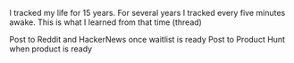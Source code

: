 I tracked my life for 15 years. For several years I tracked every five minutes awake. This is what I learned from that time (thread)

Post to Reddit and HackerNews once waitlist is ready
Post to Product Hunt when product is ready
